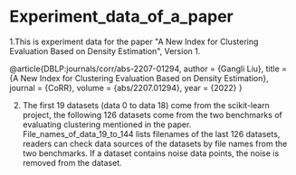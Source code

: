 # Experiment_data_of_a_paper


1.This is experiment data for the paper "A New Index for Clustering Evaluation Based on Density Estimation", Version 1.

@article{DBLP:journals/corr/abs-2207-01294,
  author    = {Gangli Liu},
  title     = {A New Index for Clustering Evaluation Based on Density Estimation},
  journal   = {CoRR},
  volume    = {abs/2207.01294},
  year      = {2022}
}


2. The first 19 datasets (data 0 to data 18) come from the scikit-learn project, the following 126 datasets come from the two benchmarks of evaluating clustering mentioned in the paper.  
File_names_of_data_19_to_144 lists filenames of the last 126 datasets, readers can check data sources of the datasets by file names from the two benchmarks. If a dataset contains noise data points, the noise is removed from the dataset.


